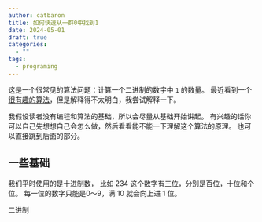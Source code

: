 ```yaml
---
author: catbaron
title: 如何快速从一群0中找到1
date: 2024-05-01
draft: true
categories:
  - ""
tags:
  - programing
---
```

这是一个很常见的算法问题：计算一个二进制的数字中 `1` 的数量。
最近看到一个[很有趣的算法](http://www.robalni.org/posts/20220428-counting-set-bits-in-an-interesting-way.txt)，但是解释得不太明白，我尝试解释一下。

我假设读者没有编程和算法的基础，所以会尽量从基础开始讲起。
有兴趣的话你可以自己先想想自己会怎么做，然后看看能不能一下理解这个算法的原理。
也可以直接跳到后面的部分。

## 一些基础
我们平时使用的是十进制数，
比如 234 这个数字有三位，分别是百位，十位和个位。
每一位的数字只能是0～9，满 10 就会向上进 1 位。

二进制

